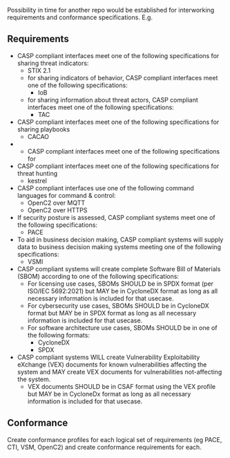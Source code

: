 Possibility in time for another repo would be established for interworking requirements and conformance specifications. E.g.

## Requirements
- CASP compliant interfaces meet one of the following specifications for sharing threat indicators:
   + STIX 2.1
   + for sharing indicators of behavior, CASP compliant interfaces meet one of the following specifications:
      * IoB
   + for sharing information about threat actors, CASP compliant interfaces meet one of the following specifications:
      * TAC
- CASP compliant interfaces meet one of the following specifications for sharing playbooks
   + CACAO
- - CASP compliant interfaces meet one of the following specifications for
- CASP compliant interfaces meet one of the following specifications for threat hunting
   + kestrel
- CASP compliant interfaces use one of the following command languages for command & control:
   + OpenC2 over MQTT
   + OpenC2 over HTTPS
- If security posture is assessed, CASP compliant systems meet one of the following specifications:
   + PACE
- To aid in business decision making, CASP compliant systems will supply data to business decision making systems meeting one of the following specifications:
   + VSMI
- CASP compliant systems will create complete Software Bill of Materials (SBOM) according to one of the following specifications:
   + For licensing use cases, SBOMs SHOULD be in SPDX format (per ISO/IEC 5692:2021) but MAY be in CycloneDX format as long as all necessary information is included for that usecase.
   + For cybersecurity use cases, SBOMs SHOULD be in CycloneDX format but MAY be in SPDX format as long as all necessary information is included for that usecase.
   + For software architecture use cases, SBOMs SHOULD be in one of the following formats:
      * CycloneDX
      * SPDX
- CASP compliant systems WILL create Vulnerability Exploitability eXchange (VEX) documents for known vulnerabilities affecting the system and MAY create VEX documents for vulnerabilities not-affecting the system.
   + VEX documents SHOULD be in CSAF format using the VEX profile but MAY be in CycloneDx format as long as all necessary information is included for that usecase.


## Conformance
Create conformance profiles for
each logical set of requirements (eg PACE, CTI, VSM, OpenC2)
and create conformance requirements for each.
